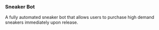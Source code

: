 ### Sneaker Bot
A fully automated sneaker bot that allows users to purchase high demand sneakers immediately upon release.